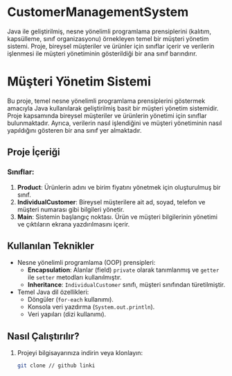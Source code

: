 # CustomerManagementSystem
 Java ile geliştirilmiş, nesne yönelimli programlama prensiplerini (kalıtım, kapsülleme, sınıf organizasyonu) örnekleyen temel bir müşteri yönetim sistemi. Proje, bireysel müşteriler ve ürünler için sınıflar içerir ve verilerin işlenmesi ile müşteri yönetiminin gösterildiği bir ana sınıf barındırır.
# Müşteri Yönetim Sistemi

Bu proje, temel nesne yönelimli programlama prensiplerini göstermek amacıyla Java kullanılarak geliştirilmiş basit bir müşteri yönetim sistemidir. Proje kapsamında bireysel müşteriler ve ürünlerin yönetimi için sınıflar bulunmaktadır. Ayrıca, verilerin nasıl işlendiğini ve müşteri yönetiminin nasıl yapıldığını gösteren bir ana sınıf yer almaktadır.

## Proje İçeriği

### Sınıflar:
1. **Product**: Ürünlerin adını ve birim fiyatını yönetmek için oluşturulmuş bir sınıf.
2. **IndividualCustomer**: Bireysel müşterilere ait ad, soyad, telefon ve müşteri numarası gibi bilgileri yönetir.
3. **Main**: Sistemin başlangıç noktası. Ürün ve müşteri bilgilerinin yönetimi ve çıktıların ekrana yazdırılmasını içerir.

## Kullanılan Teknikler
- Nesne yönelimli programlama (OOP) prensipleri:
  - **Encapsulation**: Alanlar (field) `private` olarak tanımlanmış ve `getter` ile `setter` metodları kullanılmıştır.
  - **Inheritance**: `IndividualCustomer` sınıfı, müşteri sınıfından türetilmiştir.
- Temel Java dil özellikleri:
  - Döngüler (`for-each` kullanımı).
  - Konsola veri yazdırma (`System.out.println`).
  - Veri yapıları (dizi kullanımı).

## Nasıl Çalıştırılır?
1. Projeyi bilgisayarınıza indirin veya klonlayın:
   ```bash
   git clone // github linki
